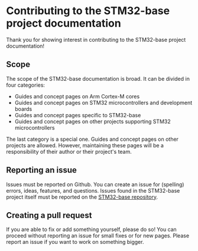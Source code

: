 # Contributing to the STM32-base project documentation

Thank you for showing interest in contributing to the STM32-base project documentation!

## Scope

The scope of the STM32-base documentation is broad. It can be divided in four categories:

 - Guides and concept pages on Arm Cortex-M cores
 - Guides and concept pages on STM32 microcontrollers and development boards
 - Guides and concept pages specific to STM32-base
 - Guides and concept pages on other projects supporting STM32 microcontrollers

The last category is a special one. Guides and concept pages on other projects are allowed. However, maintaining these pages will be a responsibility of their author or their project's team.

## Reporting an issue

Issues must be reported on Github. You can create an issue for (spelling) errors, ideas, features, and questions. Issues found in the STM32-base project itself must be reported on the [STM32-base repository](https://github.com/STM32-base/STM32-base).

## Creating a pull request

If you are able to fix or add something yourself, please do so! You can proceed without reporting an issue for small fixes or for new pages. Please report an issue if you want to work on something bigger.
